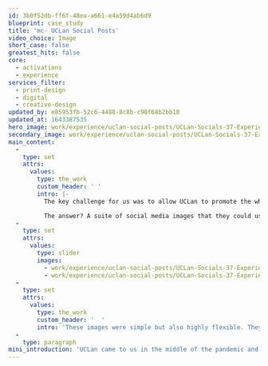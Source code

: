 ```yaml
---
id: 3b0f52db-ff6f-48ea-a661-e4a59d4ab6d9
blueprint: case_study
title: 'mc- UCLan Social Posts'
video_choice: Image
short_case: false
greatest_hits: false
core:
  - activations
  - experience
services_filter:
  - print-design
  - digital
  - creative-design
updated_by: e85953fb-52c6-4488-8c8b-c90f68b2bb10
updated_at: 1643387535
hero_image: work/experience/uclan-social-posts/UCLan-Socials-37-Experience-Full-Image-1360x768.5.jpg
secondary_image: work/experience/uclan-social-posts/UCLan-Socials-37-Experience-Secondary-Image-896x597.jpg
main_content:
  -
    type: set
    attrs:
      values:
        type: the_work
        custom_header: ' '
        intro: |-
          The key challenge for us was to allow UCLan to promote the whole concept of Leading Lancashire, rather than just individual events. We worked with UCLan to develop a brief that they'd be happy with before we jumped into the creative.

          The answer? A suite of social media images that they could use to tell the story of individuals on their leadership journey. We worked through a few iterations of creative to show what might be possible. In the end, we settled on a concept called "Your Story". The idea references the fact that a career is like a book with multiple chapters, and the future of your story is linked to the things you do, part of which is all about learning. 
  -
    type: set
    attrs:
      values:
        type: slider
        images:
          - work/experience/uclan-social-posts/UCLan-Socials-37-Experience-Small-740x416.25-1.jpg
          - work/experience/uclan-social-posts/UCLan-Socials-37-Experience-Small-740x416.25-2.jpg
  -
    type: set
    attrs:
      values:
        type: the_work
        custom_header: '  '
        intro: 'These images were simple but also highly flexible. They can be used with different text, but also in different colours to represent different aspects of the Leading Lancashire offer. In the end, this is bold and impactful idea that will stand the test of time for UCLan.'
  -
    type: paragraph
mini_introduction: 'UCLan came to us in the middle of the pandemic and in the middle of a pickle. How could they engage businesses and workers in Lancashire to consider their events, which were rapidly shifting to an online format?'
---
```

